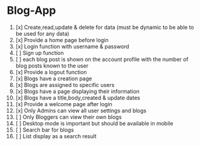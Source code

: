 # Blog-App

1. [x] Create,read,update & delete for data (must be dynamic to be able to be used for any data)
2. [x] Provide a home page before login
3. [x] Login function with username & password
4. [ ] Sign up function
5. [ ] each blog post is shown on the account profile with the number of blog posts known to the user
6. [x] Provide a logout function
7. [x] Blogs have a creation page
8. [x] Blogs are assigned to specific users
9. [x] Blogs have a page displaying their information
10. [x] Blogs have a title,body,created & update dates
11. [x] Provide a welcome page after login
12. [x] Only Admins can view all user settings and blogs
13. [ ] Only Bloggers can view their own blogs
14. [ ] Desktop mode is important but should be available in mobile
15. [ ] Search bar for blogs
16. [ ] List display as a search result
